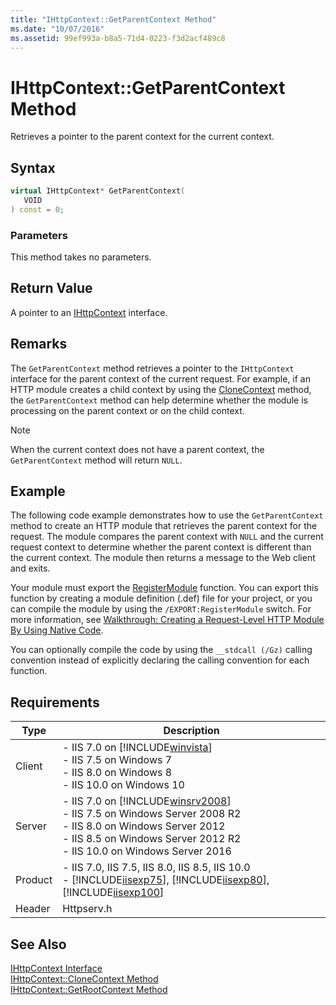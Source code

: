 ```yaml
---
title: "IHttpContext::GetParentContext Method"
ms.date: "10/07/2016"
ms.assetid: 99ef993a-b8a5-71d4-0223-f3d2acf489c8
---
```

# IHttpContext::GetParentContext Method
Retrieves a pointer to the parent context for the current context.  
  
## Syntax  
  
```cpp  
virtual IHttpContext* GetParentContext(  
   VOID  
) const = 0;  
```  
  
### Parameters  
 This method takes no parameters.  
  
## Return Value  
 A pointer to an [IHttpContext](../../web-development-reference/native-code-api-reference/ihttpcontext-interface.md) interface.  
  
## Remarks  
 The `GetParentContext` method retrieves a pointer to the `IHttpContext` interface for the parent context of the current request. For example, if an HTTP module creates a child context by using the [CloneContext](../../web-development-reference/native-code-api-reference/ihttpcontext-clonecontext-method.md) method, the `GetParentContext` method can help determine whether the module is processing on the parent context or on the child context.  
  
> [!NOTE]
>  When the current context does not have a parent context, the `GetParentContext` method will return `NULL`.  
  
## Example  
 The following code example demonstrates how to use the `GetParentContext` method to create an HTTP module that retrieves the parent context for the request. The module compares the parent context with `NULL` and the current request context to determine whether the parent context is different than the current context. The module then returns a message to the Web client and exits.  
  
<!-- TODO: review snippet reference  [!CODE [IHttpContextGetParentContext#1](IHttpContextGetParentContext#1)]  -->  
  
 Your module must export the [RegisterModule](../../web-development-reference/native-code-api-reference/pfn-registermodule-function.md) function. You can export this function by creating a module definition (.def) file for your project, or you can compile the module by using the `/EXPORT:RegisterModule` switch. For more information, see [Walkthrough: Creating a Request-Level HTTP Module By Using Native Code](../../web-development-reference/native-code-development-overview/walkthrough-creating-a-request-level-http-module-by-using-native-code.md).  
  
 You can optionally compile the code by using the `__stdcall (/Gz)` calling convention instead of explicitly declaring the calling convention for each function.  
  
## Requirements  
  
|Type|Description|  
|----------|-----------------|  
|Client|-   IIS 7.0 on [!INCLUDE[winvista](../../wmi-provider/includes/winvista-md.md)]<br />-   IIS 7.5 on Windows 7<br />-   IIS 8.0 on Windows 8<br />-   IIS 10.0 on Windows 10|  
|Server|-   IIS 7.0 on [!INCLUDE[winsrv2008](../../wmi-provider/includes/winsrv2008-md.md)]<br />-   IIS 7.5 on Windows Server 2008 R2<br />-   IIS 8.0 on Windows Server 2012<br />-   IIS 8.5 on Windows Server 2012 R2<br />-   IIS 10.0 on Windows Server 2016|  
|Product|-   IIS 7.0, IIS 7.5, IIS 8.0, IIS 8.5, IIS 10.0<br />-   [!INCLUDE[iisexp75](../../web-development-reference/native-code-api-reference/includes/iisexp75-md.md)], [!INCLUDE[iisexp80](../../web-development-reference/native-code-api-reference/includes/iisexp80-md.md)], [!INCLUDE[iisexp100](../../web-development-reference/native-code-api-reference/includes/iisexp100-md.md)]|  
|Header|Httpserv.h|  
  
## See Also  
 [IHttpContext Interface](../../web-development-reference/native-code-api-reference/ihttpcontext-interface.md)   
 [IHttpContext::CloneContext Method](../../web-development-reference/native-code-api-reference/ihttpcontext-clonecontext-method.md)   
 [IHttpContext::GetRootContext Method](../../web-development-reference/native-code-api-reference/ihttpcontext-getrootcontext-method.md)